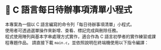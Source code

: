 # 📝 C 語言每日待辦事項清單小程式

本專案為一個以 C 語言編寫的命令列「每日待辦事項清單」小程式。  
使用者可透過選單操作來新增、查看、標記完成與刪除任務。  
程式使用陣列與基本字串處理方式實作，適合作為 C 語言初學者的實作練習或課程專題作品。
請直接下載 `main.c`，並依照說明在終端機使用以下指令編譯：
